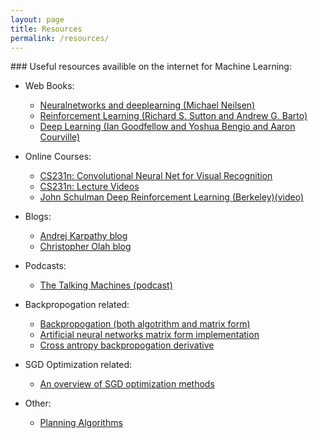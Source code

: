 ```yaml
---
layout: page
title: Resources
permalink: /resources/
---
```

<div class="row" markdown="1">
<div class="col-md-12" markdown="1">
### Useful resources availible on the internet for Machine Learning:

- Web Books:
	+ [Neuralnetworks and deeplearning (Michael Neilsen)](http://neuralnetworksanddeeplearning.com/index.html)
	+ [Reinforcement Learning (Richard S. Sutton and Andrew G. Barto)](http://webdocs.cs.ualberta.ca/~sutton/book/ebook/the-book.html)
	+ [Deep Learning (Ian Goodfellow and Yoshua Bengio and Aaron Courville)](http://www.deeplearningbook.org)

- Online Courses:
	+ [CS231n: Convolutional Neural Net for Visual Recognition](http://cs231n.github.io/)
	+ [CS231n: Lecture Videos](https://www.youtube.com/watch?v=yp9rwI_LZX8&list=PL16j5WbGpaM0_Tj8CRmurZ8Kk1gEBc7fg)
	+ [John Schulman Deep Reinforcement Learning (Berkeley)(video)](https://www.youtube.com/watch?v=aUrX-rP_ss4)

- Blogs:
	+ [Andrej Karpathy blog](http://karpathy.github.io/)
	+ [Christopher Olah blog](http://colah.github.io/)

- Podcasts:
	+ [The Talking Machines (podcast)](http://www.thetalkingmachines.com/)
	
- Backpropogation related:
	+ [Backpropogation (both algotrithm and matrix form)](http://www.willamette.edu/~gorr/classes/cs449/backprop.html)
	+ [Artificial neural networks matrix form implementation](http://briandolhansky.com/blog/2014/10/30/artificial-neural-networks-matrix-form-part-5)
	+ [Cross antropy backpropogation derivative](https://www.ics.uci.edu/~pjsadows/notes.pdf)

- SGD Optimization related:
	+ [An overview of SGD optimization methods](http://sebastianruder.com/optimizing-gradient-descent/index.html)

- Other:
	+ [Planning Algorithms](http://planning.cs.uiuc.edu/)

</div>
</div>